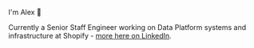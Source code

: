 I'm Alex :wave:

Currently a Senior Staff Engineer working on Data Platform systems and infrastructure at Shopify - [more here on LinkedIn](https://www.linkedin.com/in/alexdgarland/).
